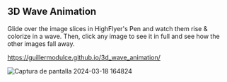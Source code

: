 
## 3D Wave Animation

Glide over the image slices in HighFlyer's Pen and watch them rise & colorize in a wave. Then, click any image to see it in full and see how the other images fall away.

https://guillermodulce.github.io/3d_wave_animation/

![Captura de pantalla 2024-03-18 164824](https://github.com/guillermodulce/3d_wave_animation/assets/93414316/246796fc-0c66-495a-8c2f-5226ef920f26)

